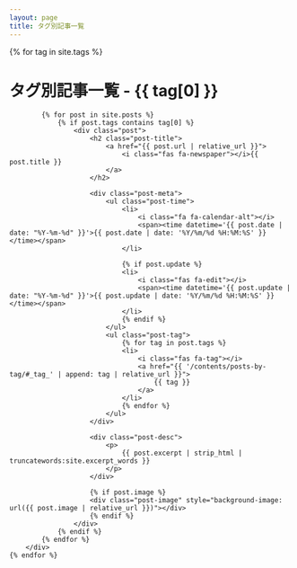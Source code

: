```yaml
---
layout: page
title: タグ別記事一覧
---
```


<!-- Posts -->
<div>
	{% for tag in site.tags %}
		<div id="_tag_{{ tag[0] }}" class="posts posts-by-tag">
			<h1>
				タグ別記事一覧 - <i class="fas fa-tag"></i>{{ tag[0] }}
			</h1>

			{% for post in site.posts %}
				{% if post.tags contains tag[0] %}
					<div class="post">
						<h2 class="post-title">
							<a href="{{ post.url | relative_url }}">
								<i class="fas fa-newspaper"></i>{{ post.title }}
							</a>
						</h2>

						<div class="post-meta">
							<ul class="post-time">
								<li>
									<i class="fa fa-calendar-alt"></i>
									<span><time datetime='{{ post.date | date: "%Y-%m-%d" }}'>{{ post.date | date: '%Y/%m/%d %H:%M:%S' }}</time></span>
								</li>
								
								{% if post.update %}
								<li>
									<i class="fas fa-edit"></i>
									<span><time datetime='{{ post.update | date: "%Y-%m-%d" }}'>{{ post.update | date: '%Y/%m/%d %H:%M:%S' }}</time></span>
								</li>
								{% endif %}
							</ul>
							<ul class="post-tag">
								{% for tag in post.tags %}
								<li>
									<i class="fas fa-tag"></i>
									<a href="{{ '/contents/posts-by-tag/#_tag_' | append: tag | relative_url }}">
										{{ tag }}
									</a>
								</li>
								{% endfor %}
							</ul>
						</div>

						<div class="post-desc">
							<p>
								{{ post.excerpt | strip_html | truncatewords:site.excerpt_words }}
							</p>
						</div>

						{% if post.image %}
						<div class="post-image" style="background-image: url({{ post.image | relative_url }})"></div>
						{% endif %}
					</div>
				{% endif %}
			{% endfor %}
		</div>
	{% endfor %}
</div>
